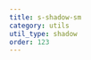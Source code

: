 ```yaml
---
title: s-shadow-sm
category: utils
util_type: shadow
order: 123
---
```

<div class="s-shadow-sm">
  <div class="s-p-2"></div>
</div>